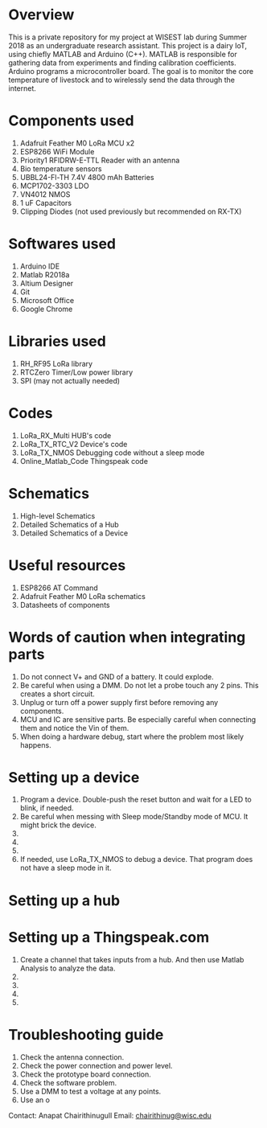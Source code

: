 # Overview
This is a private repository for my project at WISEST lab during Summer 2018 as an undergraduate research assistant. This project is a dairy IoT, using chiefly MATLAB and Arduino (C++). MATLAB is responsible for gathering data from experiments and finding calibration coefficients. Arduino programs a microcontroller board. The goal is to monitor the core temperature of livestock and to wirelessly send the data through the internet.

# Components used
1. Adafruit Feather M0 LoRa MCU x2
2. ESP8266 WiFi Module
3. Priority1 RFIDRW-E-TTL Reader with an antenna
4. Bio temperature sensors
5. UBBL24-Fl-TH 7.4V 4800 mAh Batteries
6. MCP1702-3303 LDO
7. VN4012 NMOS
8. 1 uF Capacitors
9. Clipping Diodes (not used previously but recommended on RX-TX)

# Softwares used
1. Arduino IDE
2. Matlab R2018a
3. Altium Designer
4. Git
5. Microsoft Office
6. Google Chrome

# Libraries used
1. RH_RF95 LoRa library
2. RTCZero Timer/Low power library
3. SPI (may not actually needed)

# Codes
1. LoRa_RX_Multi		HUB's code
2. LoRa_TX_RTC_V2		Device's code
3. LoRa_TX_NMOS			Debugging code without a sleep mode
4. Online_Matlab_Code	Thingspeak code

# Schematics
1. High-level Schematics
2. Detailed Schematics of a Hub
3. Detailed Schematics of a Device

# Useful resources
1. ESP8266 AT Command
2. Adafruit Feather M0 LoRa schematics
3. Datasheets of components

# Words of caution when integrating parts
1. Do not connect V+ and GND of a battery. It could explode.
2. Be careful when using a DMM. Do not let a probe touch any 2 pins. This creates a short circuit.
3. Unplug or turn off a power supply first before removing any components.
4. MCU and IC are sensitive parts. Be especially careful when connecting them and notice the Vin of them.
5. When doing a hardware debug, start where the problem most likely happens.

# Setting up a device
1. Program a device. Double-push the reset button and wait for a LED to blink, if needed.
2. Be careful when messing with Sleep mode/Standby mode of MCU. It might brick the device.
3. 
4.
5.
6. If needed, use LoRa_TX_NMOS to debug a device. That program does not have a sleep mode in it.

# Setting up a hub

# Setting up a Thingspeak.com
1. Create a channel that takes inputs from a hub. And then use Matlab Analysis to analyze the data.
2. 
3.
4.
5.


# Troubleshooting guide
1. Check the antenna connection.
2. Check the power connection and power level.
3. Check the prototype board connection.
4. Check the software problem.
5. Use a DMM to test a voltage at any points.
6. Use an o

Contact: Anapat Chairithinugull Email: chairithinug@wisc.edu
